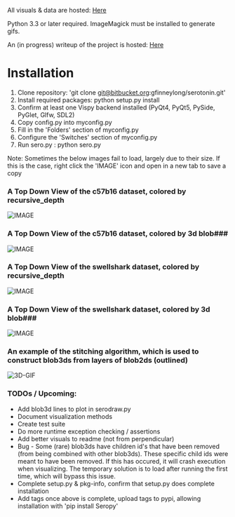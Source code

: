 All visuals & data are hosted: [Here](https://www.dropbox.com/sh/s136nj2b780e22d/AACy854x31kk4U11daFO1Z-0a?dl=0)

Python 3.3 or later required. ImageMagick must be installed to generate gifs.

An (in progress) writeup of the project is hosted: [Here](https://drive.google.com/open?id=0B5YXBruzm8zDUWxkbkQ4TXdEWUU)

# Installation
1. Clone repository: 'git clone git@bitbucket.org:gfinneylong/serotonin.git'
2. Install required packages: python setup.py install
3. Confirm at least one Vispy backend installed (PyQt4, PyQt5, PySide, PyGlet, Glfw, SDL2)
4. Copy config.py into myconfig.py
5. Fill in the 'Folders' section of myconfig.py
6. Configure the 'Switches' section of myconfig.py
7. Run sero.py : python sero.py

Note: Sometimes the below images fail to load, largely due to their size. If this is the case, right click the 'IMAGE' icon and open in a new tab to save a copy

### A Top Down View of the c57b16 dataset, colored by recursive_depth ###
![IMAGE](https://www.dropbox.com/s/4smgqwqimxn4e0s/c57b16_top_depth.png?dl=1)

### A Top Down View of the c57b16 dataset, colored by 3d blob###
![IMAGE](https://www.dropbox.com/s/z4is7p762le1ia2/c57b16_blob3d.png?dl=1)

### A Top Down View of the swellshark dataset, colored by recursive_depth ###
![IMAGE](https://www.dropbox.com/s/s5kom6kc162javc/swell_depth_top.png?dl=1)

### A Top Down View of the swellshark dataset, colored by 3d blob###
![IMAGE](https://www.dropbox.com/s/odqyi3lgg48noqn/swell_blob3d_top.png?dl=1)

### An example of the stitching algorithm, which is used to construct blob3ds from layers of blob2ds (outlined)
![3D-GIF](https://www.dropbox.com/s/a471w8z70jwav7n/Test_Example_of_Point_Matching.gif?dl=1)

### TODOs / Upcoming: ###
* Add blob3d lines to plot in serodraw.py
* Document visualization methods
* Create test suite
* Do more runtime exception checking / assertions
* Add better visuals to readme (not from perpendicular)
* Bug - Some (rare) blob3ds have children id's that have been removed (from being combined with other blob3ds). These specific child ids were meant to have been removed. If this has occured, it will crash execution when visualizing. The temporary solution is to load after running the first time, which will bypass this issue.
* Complete setup.py & pkg-info, confirm that setup.py does complete installation
* Add tags once above is complete, upload tags to pypi, allowing installation with 'pip install Seropy'